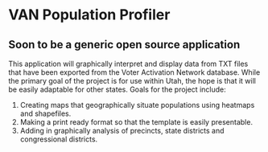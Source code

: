 # VAN Population Profiler
## Soon to be a generic open source application
This application will graphically interpret and display data from TXT files that have been exported from the Voter Activation Network database.
While the primary goal of the project is for use within Utah, the hope is that it will be easily adaptable for other states.
Goals for the project include:
1.  Creating maps that geographically situate populations using heatmaps and shapefiles.
2.  Making a print ready format so that the template is easily presentable.
3.  Adding in graphically analysis of precincts, state districts and congressional districts.
